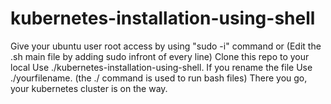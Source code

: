 # kubernetes-installation-using-shell
Give your ubuntu user root access by using "sudo -i" command or (Edit the .sh main file by adding sudo infront of every line)
Clone this repo to your local
Use ./kubernetes-installation-using-shell.
If you rename the file Use ./yourfilename. (the ./ command is used to run bash files)
There you go, your kubernetes cluster is on the way.
